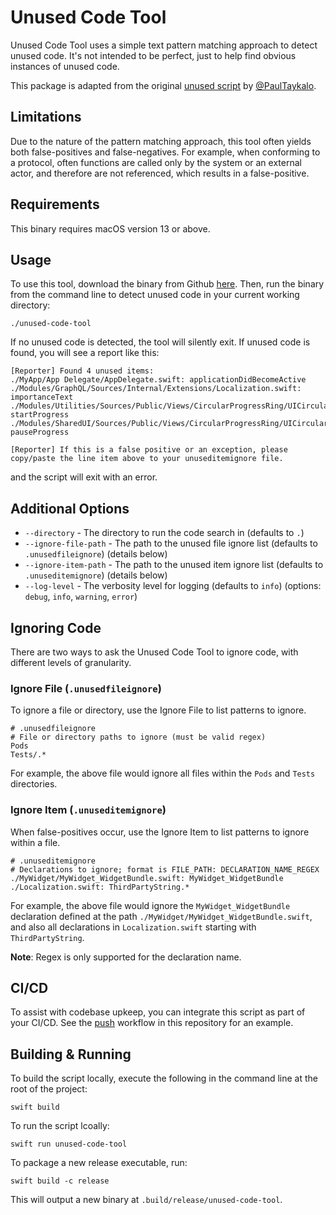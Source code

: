 # Unused Code Tool

Unused Code Tool uses a simple text pattern matching approach to detect unused code. It's not intended to be perfect, just to help find obvious instances of unused code.

This package is adapted from the original [unused script](https://github.com/PaulTaykalo/swift-scripts) by [@PaulTaykalo](https://github.com/PaulTaykalo).

## Limitations

Due to the nature of the pattern matching approach, this tool often yields both false-positives and false-negatives. For example, when conforming to a protocol, often functions are called only by the system or an external actor, and therefore are not referenced, which results in a false-positive.

## Requirements

This binary requires macOS version 13 or above.

## Usage

To use this tool, download the binary from Github [here](https://github.com/rubencodes/UnusedCodeTool/blob/main/unused-code-tool). Then, run the binary from the command line to detect unused code in your current working directory:

```
./unused-code-tool
```

If no unused code is detected, the tool will silently exit. If unused code is found, you will see a report like this:

```
[Reporter] Found 4 unused items:
./MyApp/App Delegate/AppDelegate.swift: applicationDidBecomeActive
./Modules/GraphQL/Sources/Internal/Extensions/Localization.swift: importanceText
./Modules/Utilities/Sources/Public/Views/CircularProgressRing/UICircularProgressRing.swift: startProgress
./Modules/SharedUI/Sources/Public/Views/CircularProgressRing/UICircularProgressRing.swift: pauseProgress

[Reporter] If this is a false positive or an exception, please copy/paste the line item above to your unuseditemignore file.
```

and the script will exit with an error.

## Additional Options

- `--directory` - The directory to run the code search in (defaults to `.`)
- `--ignore-file-path` - The path to the unused file ignore list (defaults to `.unusedfileignore`) (details below)
- `--ignore-item-path` - The path to the unused item ignore list (defaults to `.unuseditemignore`) (details below)
- `--log-level` - The verbosity level for logging (defaults to `info`) (options: `debug`, `info`, `warning`, `error`)

## Ignoring Code

There are two ways to ask the Unused Code Tool to ignore code, with different levels of granularity.

### Ignore File (`.unusedfileignore`)

To ignore a file or directory, use the Ignore File to list patterns to ignore.

```
# .unusedfileignore
# File or directory paths to ignore (must be valid regex)
Pods
Tests/.*
```

For example, the above file would ignore all files within the `Pods` and `Tests` directories.

### Ignore Item (`.unuseditemignore`)

When false-positives occur, use the Ignore Item to list patterns to ignore within a file.

```
# .unuseditemignore
# Declarations to ignore; format is FILE_PATH: DECLARATION_NAME_REGEX
./MyWidget/MyWidget_WidgetBundle.swift: MyWidget_WidgetBundle
./Localization.swift: ThirdPartyString.*
```

For example, the above file would ignore the `MyWidget_WidgetBundle` declaration defined at the path `./MyWidget/MyWidget_WidgetBundle.swift`, and also all declarations in `Localization.swift` starting with `ThirdPartyString`.

**Note**: Regex is only supported for the declaration name.

## CI/CD

To assist with codebase upkeep, you can integrate this script as part of your CI/CD. See the [push](https://github.com/rubencodes/UnusedCodeTool/blob/main/.github/workflows/push.yml) workflow in this repository for an example.

## Building & Running

To build the script locally, execute the following in the command line at the root of the project:

```
swift build
```

To run the script lcoally:

```
swift run unused-code-tool
```

To package a new release executable, run:

```
swift build -c release
```

This will output a new binary at `.build/release/unused-code-tool`.
